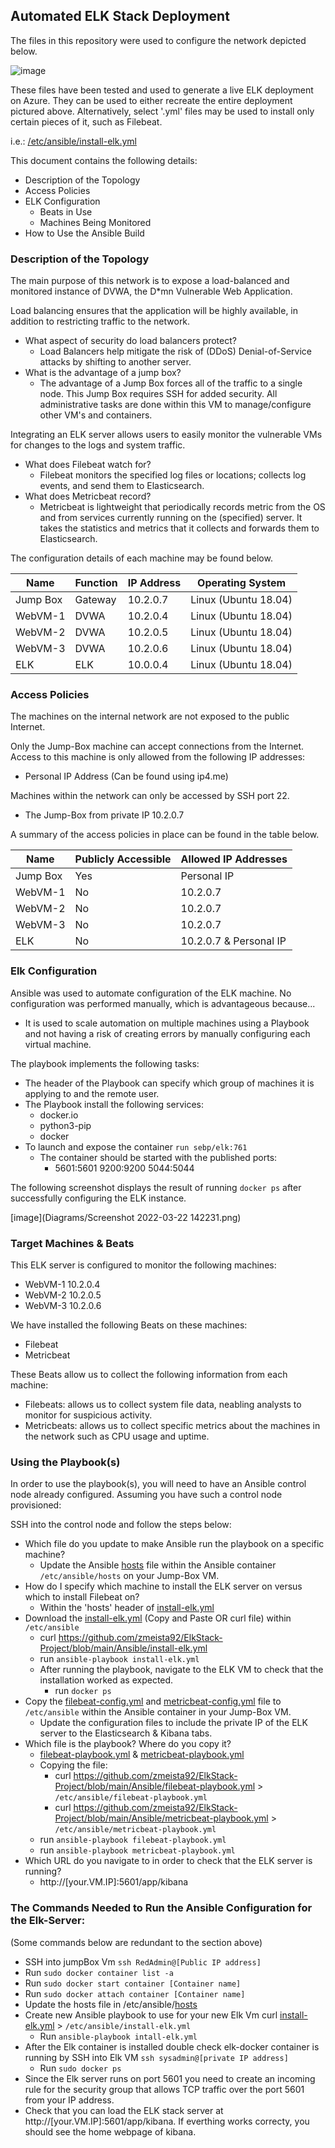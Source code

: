 ## Automated ELK Stack Deployment

The files in this repository were used to configure the network depicted below.

![image](Diagrams/Diagram_RedTeamNetwork_.png)

These files have been tested and used to generate a live ELK deployment on Azure. They can be used to either recreate the entire deployment pictured above. Alternatively, select '.yml' files may be used to install only certain pieces of it, such as Filebeat.

 i.e.: [/etc/ansible/install-elk.yml](Ansible/install-elk.yml)

This document contains the following details:
- Description of the Topology
- Access Policies
- ELK Configuration
  - Beats in Use
  - Machines Being Monitored
- How to Use the Ansible Build


### Description of the Topology

The main purpose of this network is to expose a load-balanced and monitored instance of DVWA, the D*mn Vulnerable Web Application.

Load balancing ensures that the application will be highly available, in addition to restricting traffic to the network.
- What aspect of security do load balancers protect? 
  - Load Balancers help mitigate the risk of (DDoS) Denial-of-Service attacks by shifting to another server.
- What is the advantage of a jump box?
  - The advantage of a Jump Box forces all of the traffic to a single node. This Jump Box requires SSH for added security. All administrative tasks are done within this VM to manage/configure other VM's and containers.

Integrating an ELK server allows users to easily monitor the vulnerable VMs for changes to the logs and system traffic.
- What does Filebeat watch for?
  - Filebeat monitors the specified log files or locations; collects log events, and send them to Elasticsearch.
- What does Metricbeat record?
  - Metricbeat is lightweight that periodically records metric from the OS and from services currently running on the (specified) server. It takes the statistics and metrics that it collects and forwards them to Elasticsearch.

The configuration details of each machine may be found below.

| Name     | Function | IP Address | Operating System |
|----------|----------|------------|------------------|
| Jump Box | Gateway  | 10.2.0.7   | Linux (Ubuntu 18.04) |
| WebVM-1  | DVWA     | 10.2.0.4   | Linux (Ubuntu 18.04) |
| WebVM-2  | DVWA     | 10.2.0.5   | Linux (Ubuntu 18.04) |
| WebVM-3  | DVWA     | 10.2.0.6   | Linux (Ubuntu 18.04) |
| ELK      | ELK      | 10.0.0.4   | Linux (Ubuntu 18.04) |

### Access Policies

The machines on the internal network are not exposed to the public Internet. 

Only the Jump-Box machine can accept connections from the Internet. Access to this machine is only allowed from the following IP addresses:
- Personal IP Address (Can be found using ip4.me)

Machines within the network can only be accessed by SSH port 22.
- The Jump-Box from private IP 10.2.0.7

A summary of the access policies in place can be found in the table below.

| Name     | Publicly Accessible | Allowed IP Addresses |
|----------|---------------------|----------------------|
| Jump Box | Yes                 | Personal IP          |
| WebVM-1  | No                  | 10.2.0.7             |
| WebVM-2  | No                  | 10.2.0.7             |
| WebVM-3  | No                  | 10.2.0.7             |
| ELK      | No                  | 10.2.0.7 & Personal IP|  

### Elk Configuration

Ansible was used to automate configuration of the ELK machine. No configuration was performed manually, which is advantageous because...
- It is used to scale automation on multiple machines using a Playbook and not having a risk of creating errors by manually configuring each virtual machine.

The playbook implements the following tasks:
- The header of the Playbook can specify which group of machines it is applying to and the remote user.
- The Playbook install the following services:
  - docker.io
  - python3-pip
  - docker
- To launch and expose the container `run sebp/elk:761`
  - The container should be started with the published ports:
    - 5601:5601 9200:9200 5044:5044

The following screenshot displays the result of running `docker ps` after successfully configuring the ELK instance.

[image](Diagrams/Screenshot 2022-03-22 142231.png)

### Target Machines & Beats
This ELK server is configured to monitor the following machines:
- WebVM-1 10.2.0.4
- WebVM-2 10.2.0.5
- WebVM-3 10.2.0.6

We have installed the following Beats on these machines:
- Filebeat
- Metricbeat

These Beats allow us to collect the following information from each machine:
- Filebeats: allows us to collect system file data, neabling analysts to monitor for suspicious activity.
- Metricbeats: allows us to collect specific metrics about the machines in the network such as CPU usage and uptime.

### Using the Playbook(s)
In order to use the playbook(s), you will need to have an Ansible control node already configured. Assuming you have such a control node provisioned: 

SSH into the control node and follow the steps below:
- Which file do you update to make Ansible run the playbook on a specific machine?
  - Update the Ansible [hosts](Ansible/hosts) file within the Ansible container `/etc/ansible/hosts` on your Jump-Box VM.
- How do I specify which machine to install the ELK server on versus which to install Filebeat on?
  - Within the 'hosts' header of [install-elk.yml](Ansible/install-elk.yml)
- Download the [install-elk.yml](Ansible/install-elk.yml) (Copy and Paste OR curl file) within `/etc/ansible`
  - curl https://github.com/zmeista92/ElkStack-Project/blob/main/Ansible/install-elk.yml
  - run `ansible-playbook install-elk.yml`
  - After running the playbook, navigate to the ELK VM to check that the installation worked as expected.
    - run `docker ps`
- Copy the [filebeat-config.yml](Ansible/filebeat-config.yml) and [metricbeat-config.yml](Ansible/metricbeat-config.yml) file to `/etc/ansible` within the Ansible container in your Jump-Box VM.
  - Update the configuration files to include the private IP of the ELK server to the Elasticsearch & Kibana tabs.
- Which file is the playbook? Where do you copy it?
  - [filebeat-playbook.yml](Ansible/filebeat-playbook.yml) & [metricbeat-playbook.yml](Ansible/metricbeat-playbook.yml)
  - Copying the file:
    - curl https://github.com/zmeista92/ElkStack-Project/blob/main/Ansible/filebeat-playbook.yml > `/etc/ansible/filebeat-playbook.yml`
    - curl https://github.com/zmeista92/ElkStack-Project/blob/main/Ansible/metricbeat-playbook.yml > `/etc/ansible/metricbeat-playbook.yml`
  - run `ansible-playbook filebeat-playbook.yml`
  - run `ansible-playbook metricbeat-playbook.yml`
- Which URL do you navigate to in order to check that the ELK server is running?
  - http://[your.VM.IP]:5601/app/kibana

### The Commands Needed to Run the Ansible Configuration for the Elk-Server:
(Some commands below are redundant to the section above)
- SSH into jumpBox Vm `ssh RedAdmin@[Public IP address]`
- Run `sudo docker container list -a`
- Run `sudo docker start container [Container name]`
- Run `sudo docker attach container [Container name]`
- Update the hosts file in /etc/ansible/[hosts](Ansible/hosts)
- Create new Ansible playbook to use for your new Elk Vm curl [install-elk.yml](Ansible/install-elk.yml) > `/etc/ansible/install-elk.yml`
  - Run `ansible-playbook intall-elk.yml`
- After the Elk container is installed double check elk-docker container is running by SSH into Elk VM `ssh sysadmin@[private IP address]`
  - Run `sudo docker ps`
- Since the Elk server runs on port 5601 you need to create an incoming rule for the security group that allows TCP traffic over the port 5601 from your IP address.
- Check that you can load the ELK stack server at http://[your.VM.IP]:5601/app/kibana.
If everthing works correcty, you should see the home webpage of kibana.
